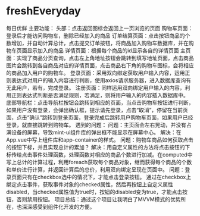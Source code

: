 # freshEveryday
每日优鲜
主要功能：
头部：点击返回图标会返回上一页浏览的页面
购物车页面：登录后才能访问购物车，删除已经加入的商品
订单结算页面：点击按钮商品的个数增加，并自动计算总计，点击提交订单按钮，将商品加入购物车数据库，并在购物车页面显示加入的商品
详情页面：根据每个商品的id显示各自的详情页面
主页面：实现了商品分页查询，点击左上角地址按钮会跳转到填写地址页面，点击商品图片会跳转到各自商品对应的详情页面，点击商品右下角的购物车图标，会将相应的商品加入用户的购物车。
登录页面：采用双向绑定获取用户输入内容，运用正则表达式对用户的输入内容进行判断，使用axios请求服务器，进入数据库查询有无此用户，若有，完成登录。
注册页面：同样运用双向绑定用户输入的内容，利用正则表达式判断是否满足规则，若满足，则将用户输入的内容插入数据库中。
底部导航栏：点击导航栏按钮会跳转到相应的页面，当点击购物车按钮进行判断，如果用户没有登录，会弹出确认框，提示请先登录，点击“取消”，停留在当前页面，点击“确认”跳转到登录页面，登录完成后跳转用户购物车页面，如果用户已经登录，就直接跳转到购物车。
遇到的问题：
问题：主页面会左右晃动，并没有占满设备的屏幕，导致mint-ui组件库的弹出框不能显示在屏幕中心。
解决：在App.vue中写上组件库和app-container的样式。
问题：购物车商品如何获取点击的按钮下标，并且实现总计的累加？
解决：用自定义属性的方法将点击按钮的下标传给点击事件处理函数，处理函数对相应的商品个数进行加减。在computed中写上总计的计算过程，利用foreach获取每个商品对象，继而获得每个商品的个数和单价进行计算，并返回计算后的总价，利用双向绑定呈现在页面中。
问题：登录页面只有在checkbox选中的情况下，才能点击登录按钮。
通过在checkbox上绑定点击事件，获取事件对象的checked属性，然后再按钮上自定义属性disabled，当checked属性值为true时，按钮的disabled变为true，才能点击按钮，否则禁用按钮。
项目总结：通过这个项目让我明白了MVVM模式的优势所在，也深深感受到组件化开发的方便。
